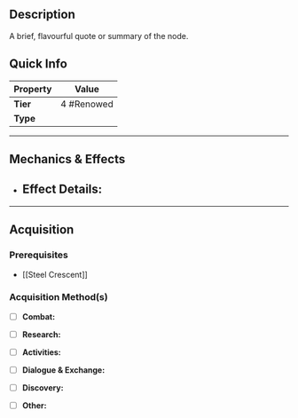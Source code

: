 ## Description
 A brief, flavourful quote or summary of the node.

## Quick Info
| Property | Value      |
| -------- | ---------- |
| **Tier** | 4 #Renowed |
| **Type** |            |

---

## Mechanics & Effects
- **Effect Details:**
    - 

---

## Acquisition
### Prerequisites
- [[Steel Crescent]]

### Acquisition Method(s)
- [ ] **Combat:** 
- [ ] **Research:** 
- [ ] **Activities:** 
- [ ] **Dialogue & Exchange:** 
- [ ] **Discovery:** 
- [ ] **Other:** 

